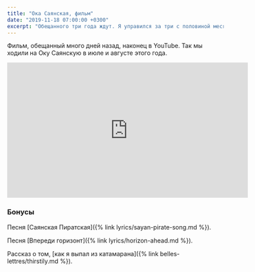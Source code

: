 ```yaml
---
title: "Ока Саянская, фильм"
date: "2019-11-18 07:00:00 +0300"
excerpt: "Обещанного три года ждут. Я управился за три с половиной месяца. Фильм про поход смонтирован, песни написаны, потом записаны и всё наконец сведено."
---
```


Фильм, обещанный много дней назад, наконец в YouTube. Так мы ходили на Оку Саянскую в июле и августе этого года.

<div class="video-wrapper">
  <iframe width="560" height="315" src="https://www.youtube.com/embed/eb0mDCK5h_E" frameborder="0" allow="accelerometer; autoplay; encrypted-media; gyroscope; picture-in-picture" allowfullscreen></iframe>
</div>

### Бонусы

Песня [Саянская Пиратская]({% link lyrics/sayan-pirate-song.md %}).

Песня [Впереди горизонт]({% link lyrics/horizon-ahead.md %}).

Рассказ о том, [как я выпал из катамарана]({% link belles-lettres/thirstily.md %}).
